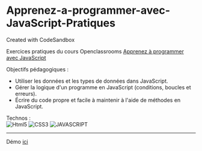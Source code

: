 # Apprenez-a-programmer-avec-JavaScript-Pratiques
Created with CodeSandbox

Exercices pratiques du cours Openclassrooms [Apprenez à programmer avec JavaScript](https://openclassrooms.com/fr/courses/6175841-apprenez-a-programmer-avec-javascript)

Objectifs pédagogiques : 
* Utiliser les données et les types de données dans JavaScript.
* Gérer la logique d'un programme en JavaScript (conditions, boucles et erreurs).
* Écrire du code propre et facile à maintenir à l'aide de méthodes en JavaScript.  

Technos :  
![Html5](https://img.shields.io/badge/HTML5-E34F26?style=for-the-badge&logo=html5&logoColor=white) 
![CSS3](https://img.shields.io/badge/CSS3-1572B6?style=for-the-badge&logo=css3&logoColor=white)
![JAVASCRIPT](https://img.shields.io/badge/JavaScript-323330?style=for-the-badge&logo=javascript&logoColor=F7DF1E)

-------------------------------------

Démo [ici](https://fano-official.github.io/Apprenez-a-programmer-avec-JavaScript-Pratiques/)
